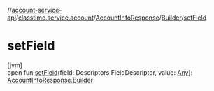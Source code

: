 //[account-service-api](../../../../index.md)/[classtime.service.account](../../index.md)/[AccountInfoResponse](../index.md)/[Builder](index.md)/[setField](set-field.md)

# setField

[jvm]\
open fun [setField](set-field.md)(field: Descriptors.FieldDescriptor, value: [Any](https://kotlinlang.org/api/latest/jvm/stdlib/kotlin/-any/index.html)): [AccountInfoResponse.Builder](index.md)
